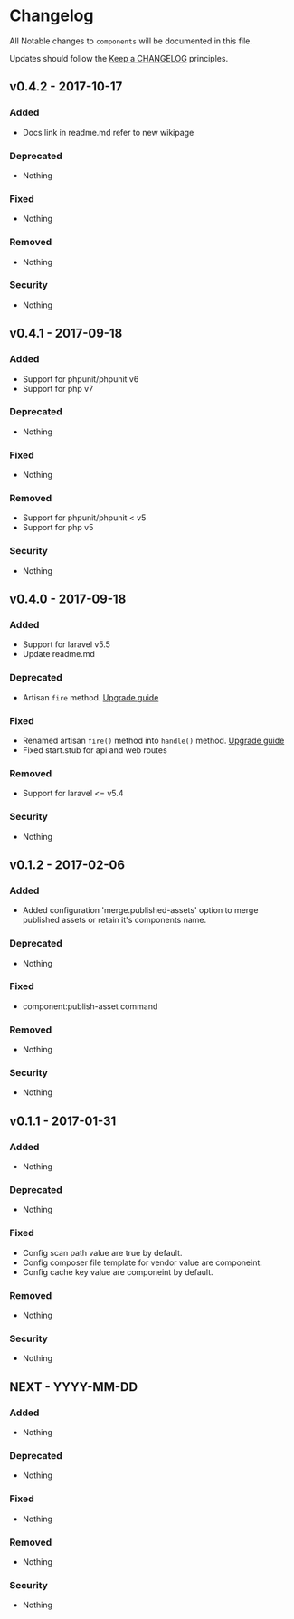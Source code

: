 # Changelog

All Notable changes to `components` will be documented in this file.

Updates should follow the [Keep a CHANGELOG](http://keepachangelog.com/) principles.

## v0.4.2 - 2017-10-17

### Added
- Docs link in readme.md refer to new wikipage

### Deprecated
- Nothing

### Fixed
- Nothing

### Removed
- Nothing

### Security
- Nothing

## v0.4.1 - 2017-09-18

### Added
- Support for phpunit/phpunit v6
- Support for php v7

### Deprecated
- Nothing

### Fixed
- Nothing

### Removed
- Support for phpunit/phpunit < v5
- Support for php v5

### Security
- Nothing


## v0.4.0 - 2017-09-18

### Added
- Support for laravel v5.5
- Update readme.md

### Deprecated
- Artisan `fire` method. [Upgrade guide](https://laravel.com/docs/5.5/upgrade)

### Fixed
- Renamed artisan `fire()` method into `handle()` method. [Upgrade guide](https://laravel.com/docs/5.5/upgrade)
- Fixed start.stub for api and web routes

### Removed
- Support for laravel <= v5.4

### Security
- Nothing


## v0.1.2 - 2017-02-06

### Added
- Added configuration 'merge.published-assets' option to merge published assets or retain it's components name.

### Deprecated
- Nothing

### Fixed
- component:publish-asset command

### Removed
- Nothing

### Security
- Nothing


## v0.1.1 - 2017-01-31

### Added
- Nothing

### Deprecated
- Nothing

### Fixed
- Config scan path value are true by default.
- Config composer file template for vendor value are componeint.
- Config cache key value are componeint by default.

### Removed
- Nothing

### Security
- Nothing

## NEXT - YYYY-MM-DD

### Added
- Nothing

### Deprecated
- Nothing

### Fixed
- Nothing

### Removed
- Nothing

### Security
- Nothing
